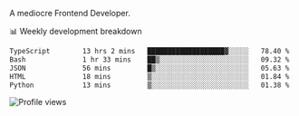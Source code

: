 A mediocre Frontend Developer.

📊 Weekly development breakdown
<!--START_SECTION:waka-->

```txt
TypeScript        13 hrs 2 mins   ███████████████████▓░░░░░   78.40 %
Bash              1 hr 33 mins    ██▒░░░░░░░░░░░░░░░░░░░░░░   09.32 %
JSON              56 mins         █▒░░░░░░░░░░░░░░░░░░░░░░░   05.63 %
HTML              18 mins         ▒░░░░░░░░░░░░░░░░░░░░░░░░   01.84 %
Python            13 mins         ▒░░░░░░░░░░░░░░░░░░░░░░░░   01.38 %
```

<!--END_SECTION:waka-->

<img src="https://gpvc.arturio.dev/iqbalfasri" alt="Profile views"/>
